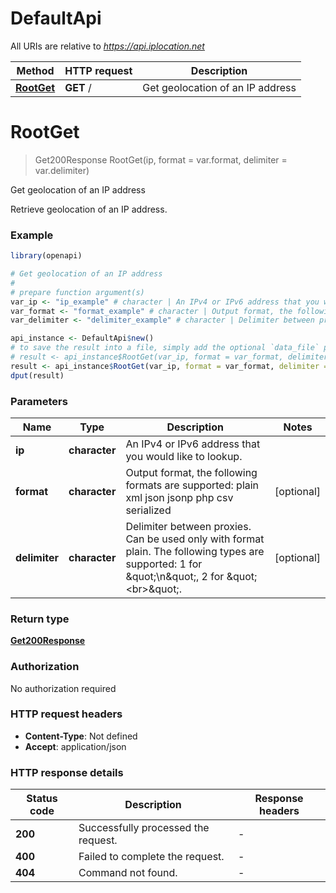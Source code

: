# DefaultApi

All URIs are relative to *https://api.iplocation.net*

Method | HTTP request | Description
------------- | ------------- | -------------
[**RootGet**](DefaultApi.md#RootGet) | **GET** / | Get geolocation of an IP address


# **RootGet**
> Get200Response RootGet(ip, format = var.format, delimiter = var.delimiter)

Get geolocation of an IP address

Retrieve geolocation of an IP address. 

### Example
```R
library(openapi)

# Get geolocation of an IP address
#
# prepare function argument(s)
var_ip <- "ip_example" # character | An IPv4 or IPv6 address that you would like to lookup.
var_format <- "format_example" # character | Output format, the following formats are supported: plain xml json jsonp php csv serialized (Optional)
var_delimiter <- "delimiter_example" # character | Delimiter between proxies. Can be used only with format plain. The following types are supported: 1 for \"\\n\", 2 for \"<br>\". (Optional)

api_instance <- DefaultApi$new()
# to save the result into a file, simply add the optional `data_file` parameter, e.g.
# result <- api_instance$RootGet(var_ip, format = var_format, delimiter = var_delimiterdata_file = "result.txt")
result <- api_instance$RootGet(var_ip, format = var_format, delimiter = var_delimiter)
dput(result)
```

### Parameters

Name | Type | Description  | Notes
------------- | ------------- | ------------- | -------------
 **ip** | **character**| An IPv4 or IPv6 address that you would like to lookup. | 
 **format** | **character**| Output format, the following formats are supported: plain xml json jsonp php csv serialized | [optional] 
 **delimiter** | **character**| Delimiter between proxies. Can be used only with format plain. The following types are supported: 1 for \&quot;\\n\&quot;, 2 for \&quot;&lt;br&gt;\&quot;. | [optional] 

### Return type

[**Get200Response**](__get_200_response.md)

### Authorization

No authorization required

### HTTP request headers

 - **Content-Type**: Not defined
 - **Accept**: application/json

### HTTP response details
| Status code | Description | Response headers |
|-------------|-------------|------------------|
| **200** | Successfully processed the request. |  -  |
| **400** | Failed to complete the request. |  -  |
| **404** | Command not found. |  -  |

